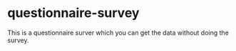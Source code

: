# questionnaire-survey
This is a questionnaire surver which you can get the data without doing the survey.
